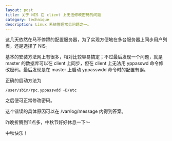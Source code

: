 ```yaml
---
layout: post
title: 关于 NIS 在 client 上无法修改密码的问题
category: technique
description: Linux 系统管理常见问题之一。 
---
```


这几天依然在马不停蹄的配置服务器，为了实现方便地在多台服务器上同步用户列表，还是选择了 NIS。

基本的安装方法网上有很多，相对比较容易搞定；不过最后发现一个问题，就是 master 的数据库可以在 client 上同步，但在 client 上无法用 yppasswd 命令修改密码。最后发现是在 master 上启动 yppasswdd 命令时的配置有误。

正确的启动方法为

    /user/sbin/rpc.yppasswdd -D/etc

之后便可正常修改密码。

这个错误的具体原因可以在 /var/log/message 内得到答案。

昨晚折腾到11点多，中秋节好好休息一下～

中秋快乐！
